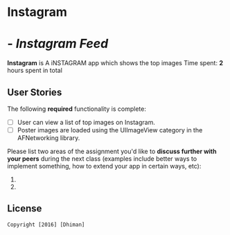 # Instagram
#  - *Instagram Feed*

**Instagram** is A iNSTAGRAM  app which shows the top images
Time spent: **2** hours spent in total

## User Stories

The following **required** functionality is complete:

- [ ] User can view a list of top images on Instagram.
- [ ] Poster images are loaded using the UIImageView category in the AFNetworking library.

Please list two areas of the assignment you'd like to **discuss further with your peers** during the next class (examples include better ways to implement something, how to extend your app in certain ways, etc):

1. 
2. 

## License

    Copyright [2016] [Dhiman]
